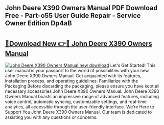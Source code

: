 ## John Deere X390 Owners Manual PDF Download Free - Part-o55 User Guide Repair - Service Owner Edition Dp4aB

# <h2><a href="http://bc88229.oget.top/?id=John+Deere+X390+Owners+Manual">🔗Download New 👉🔴 John Deere X390 Owners Manual</a></h2>

[![John Deere X390 Owners Manual new download](https://i.imgur.com/5g1atiW.png)](http://bc88229.oget.top/?id=John+Deere+X390+Owners+Manual)
Let's Get Started! This user manual is your passport to the world of possibilities with your new John Deere X390 Owners Manual. Get acquainted with its features, installation process, and operating guidelines. Familiarize with the Packaging Before discarding the packaging, please ensure you have kept all necessary accessories John Deere X390 Owners Manual. John Deere X390 Owners Manual boasts an impressive range of advanced features, including voice control, automatic syncing, customizable settings, and real-time analytics, all accessible through the user-friendly interface. We're Here to Support You John Deere X390 Owners Manual. Our team is dedicated to assisting you with any questions or concerns.
